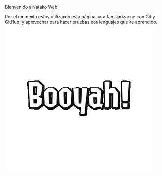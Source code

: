 Bienvenido a Natako Web

Por el momento estoy utilizando esta página para familiarizarme con Git y GitHub,
y aprovechar para hacer pruebas con lenguajes que he aprendido.
![Booyah!](./IMG/booyah.gif)
